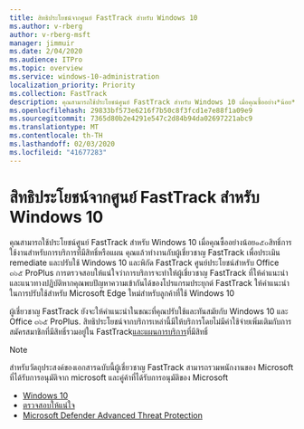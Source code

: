 ```yaml
---
title: สิทธิประโยชน์จากศูนย์ FastTrack สำหรับ Windows 10
ms.author: v-rberg
author: v-rberg-msft
manager: jimmuir
ms.date: 2/04/2020
ms.audience: ITPro
ms.topic: overview
ms.service: windows-10-administration
localization_priority: Priority
ms.collection: FastTrack
description: คุณสามารถใช้ประโยชน์ศูนย์ FastTrack สำหรับ Windows 10 เมื่อคุณซื้ออย่าง*น้อย*๑๕๐สิทธิ์การใช้งานสำหรับการบริการที่มีสิทธิ์หรือแผน
ms.openlocfilehash: 29833bf573e6216f7b50c8f3fcd1e7e88f1a09e9
ms.sourcegitcommit: 7365d80b2e4291e547c2d84b94da02697221abc9
ms.translationtype: MT
ms.contentlocale: th-TH
ms.lasthandoff: 02/03/2020
ms.locfileid: "41677283"
---
```

# <a name="fasttrack-center-benefit-for-windows-10"></a>สิทธิประโยชน์จากศูนย์ FastTrack สำหรับ Windows 10

คุณสามารถใช้ประโยชน์ศูนย์ FastTrack สำหรับ Windows 10 เมื่อคุณซื้ออย่างน้อย๑๕๐สิทธิ์การใช้งานสำหรับการบริการที่มีสิทธิ์หรือแผน คุณแล้วทำงานกับผู้เชี่ยวชาญ FastTrack เพื่อประเมิน remediate และปรับใช้ Windows 10 และพิกัด FastTrack ศูนย์ประโยชน์สำหรับ Office ๓๖๕ ProPlus การตรวจสอบให้แน่ใจว่าการบริการจะทำให้ผู้เชี่ยวชาญ FastTrack ที่ให้คำแนะนำและแนวทางปฏิบัติหากคุณพบปัญหาความเข้ากันได้ของโปรแกรมประยุกต์ FastTrack ให้คำแนะนำในการปรับใช้สำหรับ Microsoft Edge ใหม่สำหรับลูกค้าที่ใช้ Windows 10

ผู้เชี่ยวชาญ FastTrack ยังจะให้คำแนะนำในขณะที่คุณปรับใช้และทันสมัยกับ Windows 10 และ Office ๓๖๕ ProPlus. สิทธิประโยชน์จากบริการเหล่านี้มีให้บริการโดยไม่มีค่าใช้จ่ายเพิ่มเติมกับการสมัครสมาชิกที่มีสิทธิ์รวมอยู่ใน FastTrack[และแผนการบริการ](M365-eligible-services-and-plans.md)ที่มีสิทธิ์
  
> [!NOTE]
> สำหรับวัตถุประสงค์ของเอกสารฉบับนี้ผู้เชี่ยวชาญ FastTrack สามารถรวมพนักงานของ Microsoft ที่ได้รับการอนุมัติจาก microsoft และคู่ค้าที่ได้รับการอนุมัติของ Microsoft 
    
- [Windows 10](Win-10-windows-10.md)
- [ตรวจสอบให้แน่ใจ](Win-10-app-assure.md)
- [Microsoft Defender Advanced Threat Protection](Win-10-microsoft-defender-atp.md)
  

  

 